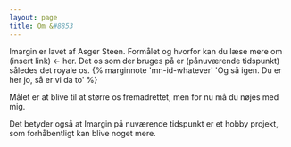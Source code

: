 ```yaml
---
layout: page
title: Om &#8853
---
```


Imargin er lavet af Asger Steen. Formålet og hvorfor kan du læse mere om (insert link) <- her. 
Det os som der bruges på er (pånuværende tidspunkt) således det royale os. {% marginnote 'mn-id-whatever' 'Og så igen. Du er her jo, så er vi da to' %}

Målet er at blive til at større os fremadrettet, men for nu må du nøjes med mig. 

Det betyder også at Imargin på nuværende tidspunkt er et hobby projekt, som forhåbentligt kan blive noget mere. 


